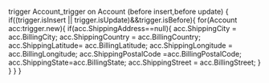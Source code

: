 trigger Account_trigger on Account (before insert,before update) {
    if((trigger.isInsert || trigger.isUpdate)&&trigger.isBefore){
        for(Account acc:trigger.new){
        if(acc.ShippingAddress==null){
        acc.ShippingCity = acc.BillingCity;
        acc.ShippingCountry = acc.BillingCountry;
        acc.ShippingLatitude= acc.BillingLatitude;
        acc.ShippingLongitude = acc.BillingLongitude;
        acc.ShippingPostalCode =acc.BillingPostalCode;
        acc.ShippingState=acc.BillingState;
        acc.ShippingStreet = acc.BillingStreet;
        }   
    } 
    } 
}
